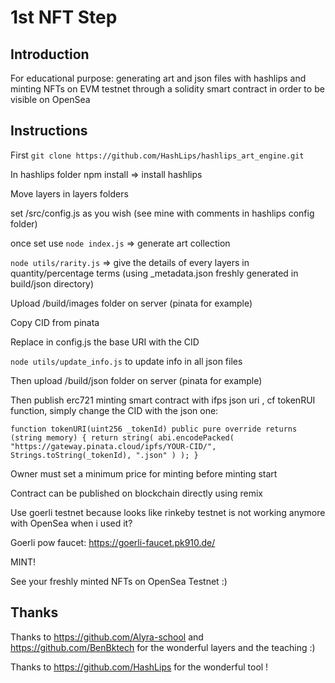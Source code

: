 # 1st NFT Step

## Introduction

For educational purpose: generating art and json files with hashlips and minting NFTs on EVM testnet through a solidity smart contract in order to be visible on OpenSea

## Instructions

First `git clone https://github.com/HashLips/hashlips_art_engine.git`

In hashlips folder npm install => install hashlips

Move layers in layers folders

set /src/config.js as you wish (see mine with comments in hashlips config folder)

once set use `node index.js` => generate art collection

`node utils/rarity.js` => give the details of every layers in quantity/percentage terms (using \_metadata.json freshly generated in build/json directory)

Upload /build/images folder on server (pinata for example)

Copy CID from pinata

Replace in config.js the base URI with the CID

`node utils/update_info.js` to update info in all json files

Then upload /build/json folder on server (pinata for example)

Then publish erc721 minting smart contract with ifps json uri , cf tokenRUI function, simply change the CID with the json one:

`function tokenURI(uint256 _tokenId) public pure override returns (string memory) { return string( abi.encodePacked( "https://gateway.pinata.cloud/ipfs/YOUR-CID/", Strings.toString(_tokenId), ".json" ) ); }`

Owner must set a minimum price for minting before minting start

Contract can be published on blockchain directly using remix

Use goerli testnet because looks like rinkeby testnet is not working anymore with OpenSea when i used it?

Goerli pow faucet: https://goerli-faucet.pk910.de/

MINT!

See your freshly minted NFTs on OpenSea Testnet :)

## Thanks

Thanks to https://github.com/Alyra-school and https://github.com/BenBktech for the wonderful layers and the teaching :)

Thanks to https://github.com/HashLips for the wonderful tool !
